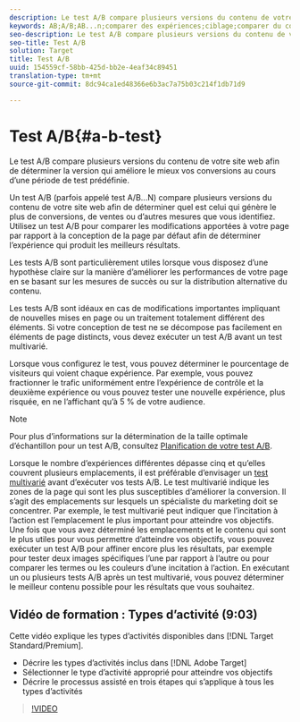 ```yaml
---
description: Le test A/B compare plusieurs versions du contenu de votre site web afin de déterminer la version qui améliore le mieux vos conversions au cours d’une période de test prédéfinie.
keywords: AB;A/B;AB...n;comparer des expériences;ciblage;comparer du contenu
seo-description: Le test A/B compare plusieurs versions du contenu de votre site web afin de déterminer la version qui améliore le mieux vos conversions au cours d’une période de test prédéfinie.
seo-title: Test A/B
solution: Target
title: Test A/B
uuid: 154559cf-58bb-425d-bb2e-4eaf34c89451
translation-type: tm+mt
source-git-commit: 8dc94ca1ed48366e6b3ac7a75b03c214f1db71d9

---
```



# Test A/B{#a-b-test}

Le test A/B compare plusieurs versions du contenu de votre site web afin de déterminer la version qui améliore le mieux vos conversions au cours d’une période de test prédéfinie.

Un test A/B (parfois appelé test A/B...N) compare plusieurs versions du contenu de votre site web afin de déterminer quel est celui qui génère le plus de conversions, de ventes ou d’autres mesures que vous identifiez. Utilisez un test A/B pour comparer les modifications apportées à votre page par rapport à la conception de la page par défaut afin de déterminer l’expérience qui produit les meilleurs résultats.

Les tests A/B sont particulièrement utiles lorsque vous disposez d’une hypothèse claire sur la manière d’améliorer les performances de votre page en se basant sur les mesures de succès ou sur la distribution alternative du contenu.

Les tests A/B sont idéaux en cas de modifications importantes impliquant de nouvelles mises en page ou un traitement totalement différent des éléments. Si votre conception de test ne se décompose pas facilement en éléments de page distincts, vous devez exécuter un test A/B avant un test multivarié.

Lorsque vous configurez le test, vous pouvez déterminer le pourcentage de visiteurs qui voient chaque expérience. Par exemple, vous pouvez fractionner le trafic uniformément entre l’expérience de contrôle et la deuxième expérience ou vous pouvez tester une nouvelle expérience, plus risquée, en ne l’affichant qu’à 5 % de votre audience.

>[!NOTE]
>
>Pour plus d’informations sur la détermination de la taille optimale d’échantillon pour un test A/B, consultez [Planification de votre test A/B](../../c-activities/t-test-ab/sample-size-determination.md#concept_2801F552DB874C20B8A17C1B774C0383).

Lorsque le nombre d’expériences différentes dépasse cinq et qu’elles couvrent plusieurs emplacements, il est préférable d’envisager un [test multivarié](/help/c-activities/c-multivariate-testing/multivariate-testing.md) avant d’exécuter vos tests A/B. Le test multivarié indique les zones de la page qui sont les plus susceptibles d’améliorer la conversion. Il s’agit des emplacements sur lesquels un spécialiste du marketing doit se concentrer. Par exemple, le test multivarié peut indiquer que l’incitation à l’action est l’emplacement le plus important pour atteindre vos objectifs. Une fois que vous avez déterminé les emplacements et le contenu qui sont le plus utiles pour vous permettre d’atteindre vos objectifs, vous pouvez exécuter un test A/B pour affiner encore plus les résultats, par exemple pour tester deux images spécifiques l’une par rapport à l’autre ou pour comparer les termes ou les couleurs d’une incitation à l’action. En exécutant un ou plusieurs tests A/B après un test multivarié, vous pouvez déterminer le meilleur contenu possible pour les résultats que vous souhaitez.

## Vidéo de formation : Types d’activité (9:03)

Cette vidéo explique les types d’activités disponibles dans [!DNL Target Standard/Premium].

* Décrire les types d’activités inclus dans [!DNL Adobe Target]
* Sélectionner le type d’activité approprié pour atteindre vos objectifs
* Décrire le processus assisté en trois étapes qui s’applique à tous les types d’activités

>[!VIDEO](https://video.tv.adobe.com/v/17386?captions=fre_fr)
